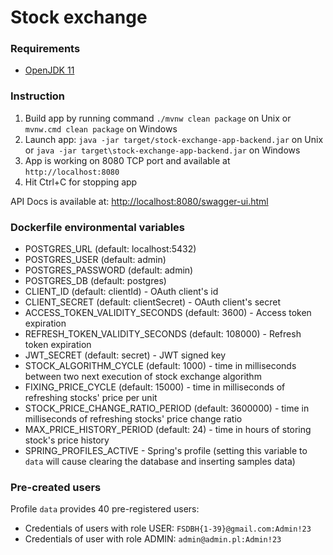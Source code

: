 # Stock exchange


### Requirements
- [OpenJDK 11](https://jdk.java.net/archive/)

### Instruction
1. Build app by running command `./mvnw clean package` on Unix or `mvnw.cmd clean package` on Windows
2. Launch app: `java -jar target/stock-exchange-app-backend.jar` on Unix or `java -jar target\stock-exchange-app-backend.jar` on Windows
3. App is working on 8080 TCP port and available at `http://localhost:8080`
4. Hit Ctrl+C for stopping app

API Docs is available at: [http://localhost:8080/swagger-ui.html](http://localhost:8080/swagger-ui.html)

### Dockerfile environmental variables

- POSTGRES_URL (default: localhost:5432)
- POSTGRES_USER (default: admin)
- POSTGRES_PASSWORD (default: admin)
- POSTGRES_DB (default: postgres)
- CLIENT_ID (default: clientId) - OAuth client's id
- CLIENT_SECRET (default: clientSecret) - OAuth client's secret
- ACCESS_TOKEN_VALIDITY_SECONDS (default: 3600) - Access token expiration
- REFRESH_TOKEN_VALIDITY_SECONDS (default: 108000) - Refresh token expiration
- JWT_SECRET (default: secret) - JWT signed key
- STOCK_ALGORITHM_CYCLE (default: 1000) - time in milliseconds between two next execution of stock exchange algorithm
- FIXING_PRICE_CYCLE (default: 15000) - time in milliseconds of refreshing stocks' price per unit
- STOCK_PRICE_CHANGE_RATIO_PERIOD (default: 3600000) - time in milliseconds of refreshing stocks' price change ratio
- MAX_PRICE_HISTORY_PERIOD (default: 24) - time in hours of storing stock's price history
- SPRING_PROFILES_ACTIVE - Spring's profile (setting this variable to `data` will cause clearing the database and inserting samples data)

### Pre-created users
Profile `data` provides 40 pre-registered users:
- Credentials of users with role USER: `FSDBH{1-39}@gmail.com:Admin!23`  
- Credentials of user with role ADMIN: `admin@admin.pl:Admin!23`  